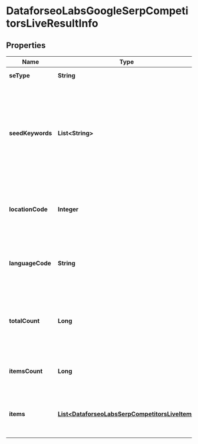 

# DataforseoLabsGoogleSerpCompetitorsLiveResultInfo


## Properties

| Name | Type | Description | Notes |
|------------ | ------------- | ------------- | -------------|
|**seType** | **String** | search engine type |  [optional] |
|**seedKeywords** | **List&lt;String&gt;** | keywords specified in the request keyword is returned with decoded %## (plus symbol ‘+’ will be decoded to a space character) |  [optional] |
|**locationCode** | **Integer** | location code in a POST array if there is no data, then the value is null |  [optional] |
|**languageCode** | **String** | language code in a POST array if there is no data, then the value is null |  [optional] |
|**totalCount** | **Long** | the total amount of results in our database relevant to your request |  [optional] |
|**itemsCount** | **Long** | the number of results returned in the items array |  [optional] |
|**items** | [**List&lt;DataforseoLabsSerpCompetitorsLiveItem&gt;**](DataforseoLabsSerpCompetitorsLiveItem.md) | contains detected SERP competitors and related data |  [optional] |



